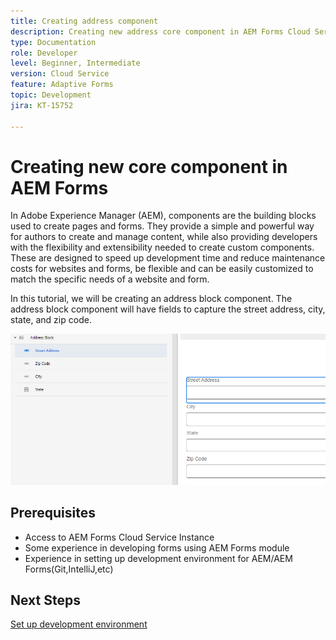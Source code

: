 ```yaml
---
title: Creating address component 
description: Creating new address core component in AEM Forms Cloud Service
type: Documentation
role: Developer
level: Beginner, Intermediate
version: Cloud Service
feature: Adaptive Forms
topic: Development
jira: KT-15752

---
```


# Creating new core component in AEM Forms

In Adobe Experience Manager (AEM), components are the building blocks used to create pages and forms. They provide a simple and powerful way for authors to create and manage content, while also providing developers with the flexibility and extensibility needed to create custom components. These are designed to speed up development time and reduce maintenance costs for websites and forms, be flexible and can be easily customized to match the specific needs of a website and form.

In this tutorial, we will be creating an address block component. The address block component will have fields to capture the street address, city, state, and zip code.

![final-address](assets/final-address-component.png)

## Prerequisites

* Access to AEM Forms Cloud Service Instance
* Some experience in developing forms using AEM Forms module
* Experience in setting up development environment for AEM/AEM Forms(Git,IntelliJ,etc)

## Next Steps

[Set up development environment](./set-up.md)
